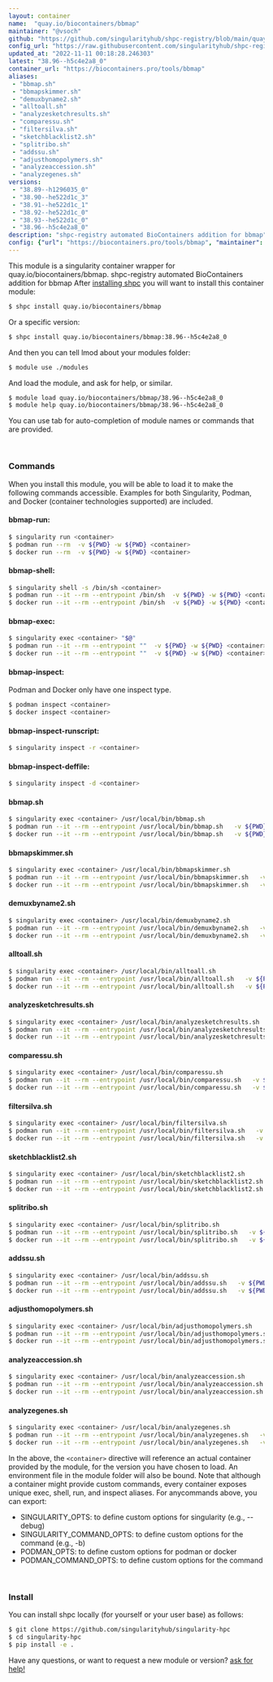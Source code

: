 ```yaml
---
layout: container
name:  "quay.io/biocontainers/bbmap"
maintainer: "@vsoch"
github: "https://github.com/singularityhub/shpc-registry/blob/main/quay.io/biocontainers/bbmap/container.yaml"
config_url: "https://raw.githubusercontent.com/singularityhub/shpc-registry/main/quay.io/biocontainers/bbmap/container.yaml"
updated_at: "2022-11-11 00:18:28.246303"
latest: "38.96--h5c4e2a8_0"
container_url: "https://biocontainers.pro/tools/bbmap"
aliases:
 - "bbmap.sh"
 - "bbmapskimmer.sh"
 - "demuxbyname2.sh"
 - "alltoall.sh"
 - "analyzesketchresults.sh"
 - "comparessu.sh"
 - "filtersilva.sh"
 - "sketchblacklist2.sh"
 - "splitribo.sh"
 - "addssu.sh"
 - "adjusthomopolymers.sh"
 - "analyzeaccession.sh"
 - "analyzegenes.sh"
versions:
 - "38.89--h1296035_0"
 - "38.90--he522d1c_3"
 - "38.91--he522d1c_1"
 - "38.92--he522d1c_0"
 - "38.93--he522d1c_0"
 - "38.96--h5c4e2a8_0"
description: "shpc-registry automated BioContainers addition for bbmap"
config: {"url": "https://biocontainers.pro/tools/bbmap", "maintainer": "@vsoch", "description": "shpc-registry automated BioContainers addition for bbmap", "latest": {"38.96--h5c4e2a8_0": "sha256:1bc2b5f07fd506ee2cce882a1f8b7b40abffe4e860a89bd87e6599e09dee827c"}, "tags": {"38.89--h1296035_0": "sha256:acc26b0e54b1323c2db287fabb8bffecda94e766b6759dfdddc7472687b52f33", "38.90--he522d1c_3": "sha256:e85733071f68bc84959aa97155f9d13b87fdfd17f41703fe861c057a56dec2b0", "38.91--he522d1c_1": "sha256:5679f2c146844662be023769146fa787ea101f3dd833ade36aaa0bb533c9939a", "38.92--he522d1c_0": "sha256:103f3a1ec4144933c583da1f8f9bfc7447468e0150c9591d4cc1aff8f98830b9", "38.93--he522d1c_0": "sha256:c171d975ea9b1d4232af2e3608927b5ec83807608263d4e12428964b2f99e4dc", "38.96--h5c4e2a8_0": "sha256:1bc2b5f07fd506ee2cce882a1f8b7b40abffe4e860a89bd87e6599e09dee827c"}, "docker": "quay.io/biocontainers/bbmap", "aliases": {"bbmap.sh": "/usr/local/bin/bbmap.sh", "bbmapskimmer.sh": "/usr/local/bin/bbmapskimmer.sh", "demuxbyname2.sh": "/usr/local/bin/demuxbyname2.sh", "alltoall.sh": "/usr/local/bin/alltoall.sh", "analyzesketchresults.sh": "/usr/local/bin/analyzesketchresults.sh", "comparessu.sh": "/usr/local/bin/comparessu.sh", "filtersilva.sh": "/usr/local/bin/filtersilva.sh", "sketchblacklist2.sh": "/usr/local/bin/sketchblacklist2.sh", "splitribo.sh": "/usr/local/bin/splitribo.sh", "addssu.sh": "/usr/local/bin/addssu.sh", "adjusthomopolymers.sh": "/usr/local/bin/adjusthomopolymers.sh", "analyzeaccession.sh": "/usr/local/bin/analyzeaccession.sh", "analyzegenes.sh": "/usr/local/bin/analyzegenes.sh"}}
---
```


This module is a singularity container wrapper for quay.io/biocontainers/bbmap.
shpc-registry automated BioContainers addition for bbmap
After [installing shpc](#install) you will want to install this container module:


```bash
$ shpc install quay.io/biocontainers/bbmap
```

Or a specific version:

```bash
$ shpc install quay.io/biocontainers/bbmap:38.96--h5c4e2a8_0
```

And then you can tell lmod about your modules folder:

```bash
$ module use ./modules
```

And load the module, and ask for help, or similar.

```bash
$ module load quay.io/biocontainers/bbmap/38.96--h5c4e2a8_0
$ module help quay.io/biocontainers/bbmap/38.96--h5c4e2a8_0
```

You can use tab for auto-completion of module names or commands that are provided.

<br>

### Commands

When you install this module, you will be able to load it to make the following commands accessible.
Examples for both Singularity, Podman, and Docker (container technologies supported) are included.

#### bbmap-run:

```bash
$ singularity run <container>
$ podman run --rm  -v ${PWD} -w ${PWD} <container>
$ docker run --rm  -v ${PWD} -w ${PWD} <container>
```

#### bbmap-shell:

```bash
$ singularity shell -s /bin/sh <container>
$ podman run --it --rm --entrypoint /bin/sh  -v ${PWD} -w ${PWD} <container>
$ docker run --it --rm --entrypoint /bin/sh  -v ${PWD} -w ${PWD} <container>
```

#### bbmap-exec:

```bash
$ singularity exec <container> "$@"
$ podman run --it --rm --entrypoint ""  -v ${PWD} -w ${PWD} <container> "$@"
$ docker run --it --rm --entrypoint ""  -v ${PWD} -w ${PWD} <container> "$@"
```

#### bbmap-inspect:

Podman and Docker only have one inspect type.

```bash
$ podman inspect <container>
$ docker inspect <container>
```

#### bbmap-inspect-runscript:

```bash
$ singularity inspect -r <container>
```

#### bbmap-inspect-deffile:

```bash
$ singularity inspect -d <container>
```


#### bbmap.sh

```bash
$ singularity exec <container> /usr/local/bin/bbmap.sh
$ podman run --it --rm --entrypoint /usr/local/bin/bbmap.sh   -v ${PWD} -w ${PWD} <container> -c " $@"
$ docker run --it --rm --entrypoint /usr/local/bin/bbmap.sh   -v ${PWD} -w ${PWD} <container> -c " $@"
```


#### bbmapskimmer.sh

```bash
$ singularity exec <container> /usr/local/bin/bbmapskimmer.sh
$ podman run --it --rm --entrypoint /usr/local/bin/bbmapskimmer.sh   -v ${PWD} -w ${PWD} <container> -c " $@"
$ docker run --it --rm --entrypoint /usr/local/bin/bbmapskimmer.sh   -v ${PWD} -w ${PWD} <container> -c " $@"
```


#### demuxbyname2.sh

```bash
$ singularity exec <container> /usr/local/bin/demuxbyname2.sh
$ podman run --it --rm --entrypoint /usr/local/bin/demuxbyname2.sh   -v ${PWD} -w ${PWD} <container> -c " $@"
$ docker run --it --rm --entrypoint /usr/local/bin/demuxbyname2.sh   -v ${PWD} -w ${PWD} <container> -c " $@"
```


#### alltoall.sh

```bash
$ singularity exec <container> /usr/local/bin/alltoall.sh
$ podman run --it --rm --entrypoint /usr/local/bin/alltoall.sh   -v ${PWD} -w ${PWD} <container> -c " $@"
$ docker run --it --rm --entrypoint /usr/local/bin/alltoall.sh   -v ${PWD} -w ${PWD} <container> -c " $@"
```


#### analyzesketchresults.sh

```bash
$ singularity exec <container> /usr/local/bin/analyzesketchresults.sh
$ podman run --it --rm --entrypoint /usr/local/bin/analyzesketchresults.sh   -v ${PWD} -w ${PWD} <container> -c " $@"
$ docker run --it --rm --entrypoint /usr/local/bin/analyzesketchresults.sh   -v ${PWD} -w ${PWD} <container> -c " $@"
```


#### comparessu.sh

```bash
$ singularity exec <container> /usr/local/bin/comparessu.sh
$ podman run --it --rm --entrypoint /usr/local/bin/comparessu.sh   -v ${PWD} -w ${PWD} <container> -c " $@"
$ docker run --it --rm --entrypoint /usr/local/bin/comparessu.sh   -v ${PWD} -w ${PWD} <container> -c " $@"
```


#### filtersilva.sh

```bash
$ singularity exec <container> /usr/local/bin/filtersilva.sh
$ podman run --it --rm --entrypoint /usr/local/bin/filtersilva.sh   -v ${PWD} -w ${PWD} <container> -c " $@"
$ docker run --it --rm --entrypoint /usr/local/bin/filtersilva.sh   -v ${PWD} -w ${PWD} <container> -c " $@"
```


#### sketchblacklist2.sh

```bash
$ singularity exec <container> /usr/local/bin/sketchblacklist2.sh
$ podman run --it --rm --entrypoint /usr/local/bin/sketchblacklist2.sh   -v ${PWD} -w ${PWD} <container> -c " $@"
$ docker run --it --rm --entrypoint /usr/local/bin/sketchblacklist2.sh   -v ${PWD} -w ${PWD} <container> -c " $@"
```


#### splitribo.sh

```bash
$ singularity exec <container> /usr/local/bin/splitribo.sh
$ podman run --it --rm --entrypoint /usr/local/bin/splitribo.sh   -v ${PWD} -w ${PWD} <container> -c " $@"
$ docker run --it --rm --entrypoint /usr/local/bin/splitribo.sh   -v ${PWD} -w ${PWD} <container> -c " $@"
```


#### addssu.sh

```bash
$ singularity exec <container> /usr/local/bin/addssu.sh
$ podman run --it --rm --entrypoint /usr/local/bin/addssu.sh   -v ${PWD} -w ${PWD} <container> -c " $@"
$ docker run --it --rm --entrypoint /usr/local/bin/addssu.sh   -v ${PWD} -w ${PWD} <container> -c " $@"
```


#### adjusthomopolymers.sh

```bash
$ singularity exec <container> /usr/local/bin/adjusthomopolymers.sh
$ podman run --it --rm --entrypoint /usr/local/bin/adjusthomopolymers.sh   -v ${PWD} -w ${PWD} <container> -c " $@"
$ docker run --it --rm --entrypoint /usr/local/bin/adjusthomopolymers.sh   -v ${PWD} -w ${PWD} <container> -c " $@"
```


#### analyzeaccession.sh

```bash
$ singularity exec <container> /usr/local/bin/analyzeaccession.sh
$ podman run --it --rm --entrypoint /usr/local/bin/analyzeaccession.sh   -v ${PWD} -w ${PWD} <container> -c " $@"
$ docker run --it --rm --entrypoint /usr/local/bin/analyzeaccession.sh   -v ${PWD} -w ${PWD} <container> -c " $@"
```


#### analyzegenes.sh

```bash
$ singularity exec <container> /usr/local/bin/analyzegenes.sh
$ podman run --it --rm --entrypoint /usr/local/bin/analyzegenes.sh   -v ${PWD} -w ${PWD} <container> -c " $@"
$ docker run --it --rm --entrypoint /usr/local/bin/analyzegenes.sh   -v ${PWD} -w ${PWD} <container> -c " $@"
```



In the above, the `<container>` directive will reference an actual container provided
by the module, for the version you have chosen to load. An environment file in the
module folder will also be bound. Note that although a container
might provide custom commands, every container exposes unique exec, shell, run, and
inspect aliases. For anycommands above, you can export:

 - SINGULARITY_OPTS: to define custom options for singularity (e.g., --debug)
 - SINGULARITY_COMMAND_OPTS: to define custom options for the command (e.g., -b)
 - PODMAN_OPTS: to define custom options for podman or docker
 - PODMAN_COMMAND_OPTS: to define custom options for the command

<br>

### Install

You can install shpc locally (for yourself or your user base) as follows:

```bash
$ git clone https://github.com/singularityhub/singularity-hpc
$ cd singularity-hpc
$ pip install -e .
```

Have any questions, or want to request a new module or version? [ask for help!](https://github.com/singularityhub/singularity-hpc/issues)